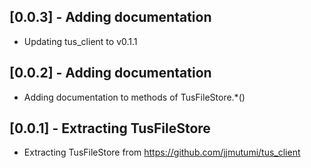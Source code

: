 ## [0.0.3] - Adding documentation

* Updating tus_client to v0.1.1

## [0.0.2] - Adding documentation

* Adding documentation to methods of TusFileStore.*()

## [0.0.1] - Extracting TusFileStore

* Extracting TusFileStore from https://github.com/jjmutumi/tus_client
